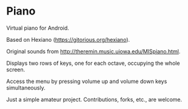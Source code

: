 # Piano

Virtual piano for Android.

Based on Hexiano (https://gitorious.org/hexiano).

Original sounds from http://theremin.music.uiowa.edu/MISpiano.html.

Displays two rows of keys, one for each octave, occupying the whole screen.

Access the menu by pressing volume up and volume down keys simultaneously.

Just a simple amateur project. Contributions, forks, etc., are welcome.
